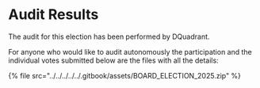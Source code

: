 # Audit Results

The audit for this election has been performed by DQuadrant.&#x20;

For anyone who would like to audit autonomously the participation and the individual votes submitted below are the files with all the details:

{% file src="../../../../../.gitbook/assets/BOARD_ELECTION_2025.zip" %}

###
